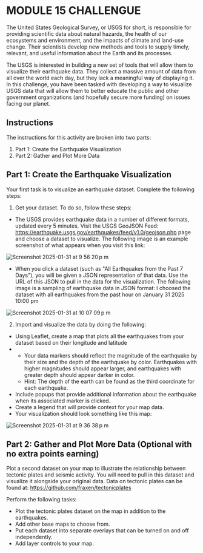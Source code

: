 # MODULE 15 CHALLENGUE 

The United States Geological Survey, or USGS for short, is responsible for providing scientific data about natural hazards, the health of our ecosystems and environment, and the impacts of climate and land-use change. Their scientists develop new methods and tools to supply timely, relevant, and useful information about the Earth and its processes.

The USGS is interested in building a new set of tools that will allow them to visualize their earthquake data. They collect a massive amount of data from all over the world each day, but they lack a meaningful way of displaying it. In this challenge, you have been tasked with developing a way to visualize USGS data that will allow them to better educate the public and other government organizations (and hopefully secure more funding) on issues facing our planet.

## Instructions

The instructions for this activity are broken into two parts:

1. Part 1: Create the Earthquake Visualization
2. Part 2: Gather and Plot More Data

## Part 1: Create the Earthquake Visualization

Your first task is to visualize an earthquake dataset. Complete the following steps:

1. Get your dataset. To do so, follow these steps:

+ The USGS provides earthquake data in a number of different formats, updated every 5 minutes. Visit the USGS GeoJSON Feed: https://earthquake.usgs.gov/earthquakes/feed/v1.0/geojson.php page and choose a dataset to visualize. The following image is an example screenshot of what appears when you visit this link:

![Screenshot 2025-01-31 at 9 56 20 p m](https://github.com/user-attachments/assets/36abbec4-49ca-4ead-a77d-43b877063507)


+ When you click a dataset (such as "All Earthquakes from the Past 7 Days"), you will be given a JSON representation of that data. Use the URL of this JSON to pull in the data for the visualization. The following image is a sampling of earthquake data in JSON format:
I choosed the dataset with all earthquakes from the past hour on January 31 2025 10:00 pm


![Screenshot 2025-01-31 at 10 07 09 p m](https://github.com/user-attachments/assets/3257d472-8f82-4a06-b4bd-ded8d0ad1bc8)



2. Import and visualize the data by doing the following:

+ Using Leaflet, create a map that plots all the earthquakes from your dataset based on their longitude and latitude
+ + Your data markers should reflect the magnitude of the earthquake by their size and the depth of the earthquake by color. Earthquakes with higher magnitudes should appear larger, and earthquakes with greater depth should appear darker in color.
  + Hint: The depth of the earth can be found as the third coordinate for each earthquake.
+ Include popups that provide additional information about the earthquake when its associated marker is clicked.
+ Create a legend that will provide context for your map data.
+ Your visualization should look something like this map:

![Screenshot 2025-01-31 at 9 36 38 p m](https://github.com/user-attachments/assets/cb150f47-d0b1-46d6-aab5-81dfa7d33777)


## Part 2: Gather and Plot More Data (Optional with no extra points earning)

Plot a second dataset on your map to illustrate the relationship between tectonic plates and seismic activity. You will need to pull in this dataset and visualize it alongside your original data. Data on tectonic plates can be found at: https://github.com/fraxen/tectonicplates

Perform the following tasks:

+ Plot the tectonic plates dataset on the map in addition to the earthquakes.
+ Add other base maps to choose from.
+ Put each dataset into separate overlays that can be turned on and off independently.
+ Add layer controls to your map.
